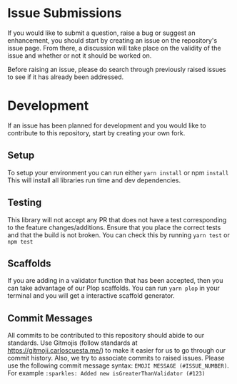 # Issue Submissions
If you would like to submit a question, raise a bug or suggest an enhancement,
you should start by creating an issue on the repository's issue page. From there,
a discussion will take place on the validity of the issue and whether or not
it should be worked on.

Before raising an issue, please do search through previously raised issues
to see if it has already been addressed.

# Development
If an issue has been planned for development and you would like to contribute
to this repository, start by creating your own fork.

## Setup
To setup your environment you can run either `yarn install` or npm `install`
This will install all libraries run time and dev dependencies.

## Testing
This library will not accept any PR that does not have a test corresponding
to the feature changes/additions. Ensure that you place the correct tests and
that the build is not broken. You can check this by running `yarn test` or
`npm test`

## Scaffolds
If you are adding in a validator function that has been accepted, then you
can take advantage of our Plop scaffolds. You can run `yarn plop` in your
terminal and you will get a interactive scaffold generator.

## Commit Messages
All commits to be contributed to this repository should abide to our standards.
Use Gitmojis (follow  standards at https://gitmoji.carloscuesta.me/)
to make it easier for us to go through our commit history.
Also, we try to associate commits to raised issues. Please use the following
commit message syntax: `EMOJI MESSAGE (#ISSUE_NUMBER)`. For example
`:sparkles: Added new isGreaterThanValidator (#123)`

